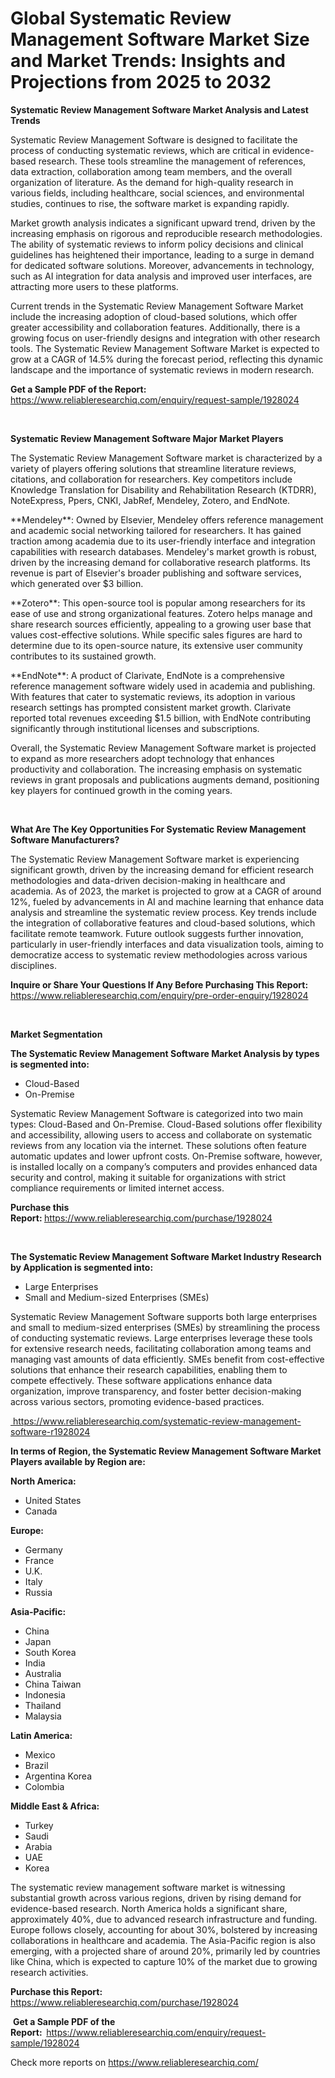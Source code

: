 <p><h1>Global Systematic Review Management Software Market Size and Market Trends: Insights and Projections from 2025 to 2032</h1></p><p><strong>Systematic Review Management Software Market Analysis and Latest Trends</strong></p>
<p><p>Systematic Review Management Software is designed to facilitate the process of conducting systematic reviews, which are critical in evidence-based research. These tools streamline the management of references, data extraction, collaboration among team members, and the overall organization of literature. As the demand for high-quality research in various fields, including healthcare, social sciences, and environmental studies, continues to rise, the software market is expanding rapidly.</p><p>Market growth analysis indicates a significant upward trend, driven by the increasing emphasis on rigorous and reproducible research methodologies. The ability of systematic reviews to inform policy decisions and clinical guidelines has heightened their importance, leading to a surge in demand for dedicated software solutions. Moreover, advancements in technology, such as AI integration for data analysis and improved user interfaces, are attracting more users to these platforms.</p><p>Current trends in the Systematic Review Management Software Market include the increasing adoption of cloud-based solutions, which offer greater accessibility and collaboration features. Additionally, there is a growing focus on user-friendly designs and integration with other research tools. The Systematic Review Management Software Market is expected to grow at a CAGR of 14.5% during the forecast period, reflecting this dynamic landscape and the importance of systematic reviews in modern research.</p></p>
<p><strong>Get a Sample PDF of the Report:&nbsp;</strong> <a href="https://www.reliableresearchiq.com/enquiry/request-sample/1928024?utm_campaign=3318&utm_medium=2&utm_source=Github&utm_content=ia&utm_term=29032025&utm_id=systematic-review-management-software">https://www.reliableresearchiq.com/enquiry/request-sample/1928024</a></p>
<p>&nbsp;</p>
<p><strong>Systematic Review Management Software Major Market Players</strong></p>
<p><p>The Systematic Review Management Software market is characterized by a variety of players offering solutions that streamline literature reviews, citations, and collaboration for researchers. Key competitors include Knowledge Translation for Disability and Rehabilitation Research (KTDRR), NoteExpress, Ppers, CNKI, JabRef, Mendeley, Zotero, and EndNote.</p><p>**Mendeley**: Owned by Elsevier, Mendeley offers reference management and academic social networking tailored for researchers. It has gained traction among academia due to its user-friendly interface and integration capabilities with research databases. Mendeley's market growth is robust, driven by the increasing demand for collaborative research platforms. Its revenue is part of Elsevier's broader publishing and software services, which generated over $3 billion.</p><p>**Zotero**: This open-source tool is popular among researchers for its ease of use and strong organizational features. Zotero helps manage and share research sources efficiently, appealing to a growing user base that values cost-effective solutions. While specific sales figures are hard to determine due to its open-source nature, its extensive user community contributes to its sustained growth.</p><p>**EndNote**: A product of Clarivate, EndNote is a comprehensive reference management software widely used in academia and publishing. With features that cater to systematic reviews, its adoption in various research settings has prompted consistent market growth. Clarivate reported total revenues exceeding $1.5 billion, with EndNote contributing significantly through institutional licenses and subscriptions.</p><p>Overall, the Systematic Review Management Software market is projected to expand as more researchers adopt technology that enhances productivity and collaboration. The increasing emphasis on systematic reviews in grant proposals and publications augments demand, positioning key players for continued growth in the coming years.</p></p>
<p>&nbsp;</p>
<p><strong>What Are The Key Opportunities For Systematic Review Management Software Manufacturers?</strong></p>
<p><p>The Systematic Review Management Software market is experiencing significant growth, driven by the increasing demand for efficient research methodologies and data-driven decision-making in healthcare and academia. As of 2023, the market is projected to grow at a CAGR of around 12%, fueled by advancements in AI and machine learning that enhance data analysis and streamline the systematic review process. Key trends include the integration of collaborative features and cloud-based solutions, which facilitate remote teamwork. Future outlook suggests further innovation, particularly in user-friendly interfaces and data visualization tools, aiming to democratize access to systematic review methodologies across various disciplines.</p></p>
<p><strong>Inquire or Share Your Questions If Any Before Purchasing This Report:</strong> <a href="https://www.reliableresearchiq.com/enquiry/pre-order-enquiry/1928024?utm_campaign=3318&utm_medium=2&utm_source=Github&utm_content=ia&utm_term=29032025&utm_id=systematic-review-management-software">https://www.reliableresearchiq.com/enquiry/pre-order-enquiry/1928024</a></p>
<p>&nbsp;</p>
<p><strong>Market Segmentation</strong></p>
<p><strong>The Systematic Review Management Software Market Analysis by types is segmented into:</strong></p>
<p><ul><li>Cloud-Based</li><li>On-Premise</li></ul></p>
<p><p>Systematic Review Management Software is categorized into two main types: Cloud-Based and On-Premise. Cloud-Based solutions offer flexibility and accessibility, allowing users to access and collaborate on systematic reviews from any location via the internet. These solutions often feature automatic updates and lower upfront costs. On-Premise software, however, is installed locally on a company’s computers and provides enhanced data security and control, making it suitable for organizations with strict compliance requirements or limited internet access.</p></p>
<p><strong>Purchase this Report:&nbsp;</strong><a href="https://www.reliableresearchiq.com/purchase/1928024?utm_campaign=3318&utm_medium=2&utm_source=Github&utm_content=ia&utm_term=29032025&utm_id=systematic-review-management-software">https://www.reliableresearchiq.com/purchase/1928024</a></p>
<p>&nbsp;</p>
<p><strong>The Systematic Review Management Software Market Industry Research by Application is segmented into:</strong></p>
<p><ul><li>Large Enterprises</li><li>Small and Medium-sized Enterprises (SMEs)</li></ul></p>
<p><p>Systematic Review Management Software supports both large enterprises and small to medium-sized enterprises (SMEs) by streamlining the process of conducting systematic reviews. Large enterprises leverage these tools for extensive research needs, facilitating collaboration among teams and managing vast amounts of data efficiently. SMEs benefit from cost-effective solutions that enhance their research capabilities, enabling them to compete effectively. These software applications enhance data organization, improve transparency, and foster better decision-making across various sectors, promoting evidence-based practices.</p></p>
<p><a href="https://www.reliableresearchiq.com/systematic-review-management-software-r1928024?utm_campaign=3318&utm_medium=2&utm_source=Github&utm_content=ia&utm_term=29032025&utm_id=systematic-review-management-software">&nbsp;https://www.reliableresearchiq.com/systematic-review-management-software-r1928024</a></p>
<p><strong>In terms of Region, the Systematic Review Management Software Market Players available by Region are:</strong></p>
<p>
    <p> <strong> North America: </strong>
        <ul>
            <li>United States</li>
            <li>Canada</li>
        </ul>
        </p> 
    <p> <strong> Europe: </strong>
        <ul>
            <li>Germany</li>
            <li>France</li>
            <li>U.K.</li>
            <li>Italy</li>
            <li>Russia</li>
        </ul>
        </p> 
    <p> <strong> Asia-Pacific: </strong>
        <ul>
            <li>China</li>
            <li>Japan</li>
            <li>South Korea</li>
            <li>India</li>
            <li>Australia</li>
            <li>China Taiwan</li>
            <li>Indonesia</li>
            <li>Thailand</li>
            <li>Malaysia</li>
        </ul>
        </p> 
    <p> <strong> Latin America: </strong>
        <ul>
            <li>Mexico</li>
            <li>Brazil</li>
            <li>Argentina Korea</li>
            <li>Colombia</li>
        </ul>
        </p> 
    <p> <strong> Middle East & Africa: </strong>
        <ul>
            <li>Turkey</li>
            <li>Saudi</li>
            <li>Arabia</li>
            <li>UAE</li>
            <li>Korea</li>
        </ul>
    </p>
    </p>
<p><p>The systematic review management software market is witnessing substantial growth across various regions, driven by rising demand for evidence-based research. North America holds a significant share, approximately 40%, due to advanced research infrastructure and funding. Europe follows closely, accounting for about 30%, bolstered by increasing collaborations in healthcare and academia. The Asia-Pacific region is also emerging, with a projected share of around 20%, primarily led by countries like China, which is expected to capture 10% of the market due to growing research activities.</p></p>
<p><strong>Purchase this Report: </strong><a href="https://www.reliableresearchiq.com/purchase/1928024?utm_campaign=3318&utm_medium=2&utm_source=Github&utm_content=ia&utm_term=29032025&utm_id=systematic-review-management-software">https://www.reliableresearchiq.com/purchase/1928024</a></p>
<p>&nbsp;<strong>Get a Sample PDF of the Report:&nbsp;&nbsp;</strong><a href="https://www.reliableresearchiq.com/enquiry/request-sample/1928024?utm_campaign=3318&utm_medium=2&utm_source=Github&utm_content=ia&utm_term=29032025&utm_id=systematic-review-management-software">https://www.reliableresearchiq.com/enquiry/request-sample/1928024</a></p>
<p><strong></strong></p>
<p>Check more reports on <a href="https://www.reliableresearchiq.com/?utm_campaign=3318&utm_medium=2&utm_source=Github&utm_content=ia&utm_term=29032025&utm_id=systematic-review-management-software">https://www.reliableresearchiq.com/</a></p>